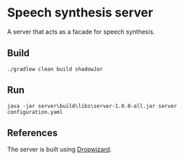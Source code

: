 # Speech synthesis server

A server that acts as a facade for speech synthesis.

## Build

```
./gradlew clean build shadowJar
```

## Run

```
java -jar server\build\libs\server-1.0.0-all.jar server configuration.yaml
```

## References

The server is built using [Dropwizard](http://www.dropwizard.io/).
